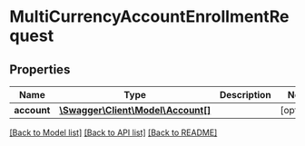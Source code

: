 # MultiCurrencyAccountEnrollmentRequest

## Properties
Name | Type | Description | Notes
------------ | ------------- | ------------- | -------------
**account** | [**\Swagger\Client\Model\Account[]**](Account.md) |  | [optional] 

[[Back to Model list]](../../README.md#documentation-for-models) [[Back to API list]](../../README.md#documentation-for-api-endpoints) [[Back to README]](../../README.md)

